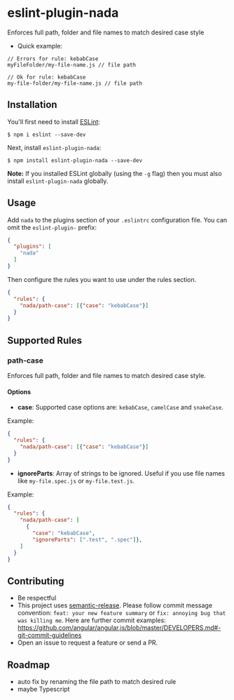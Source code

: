 # eslint-plugin-nada

Enforces full path, folder and file names to match desired case style

* Quick example:
```
// Errors for rule: kebabCase
myFileFolder/my-file-name.js // file path

// Ok for rule: kebabCase
my-file-folder/my-file-name.js // file path

```

## Installation

You'll first need to install [ESLint](http://eslint.org):

```
$ npm i eslint --save-dev
```

Next, install `eslint-plugin-nada`:

```
$ npm install eslint-plugin-nada --save-dev
```

**Note:** If you installed ESLint globally (using the `-g` flag) then you must also install `eslint-plugin-nada` globally.

## Usage

Add `nada` to the plugins section of your `.eslintrc` configuration file. You can omit the `eslint-plugin-` prefix:

```json
{
  "plugins": [
    "nada"
  ]
}
```


Then configure the rules you want to use under the rules section.

```json
{
  "rules": {
    "nada/path-case": [{"case": "kebabCase"}]
  }
}
```


## Supported Rules

### path-case

Enforces full path, folder and file names to match desired case style.

#### Options

* **case**: Supported case options are: `kebabCase`, `camelCase` and `snakeCase`.

Example:
```json
{
  "rules": {
    "nada/path-case": [{"case": "kebabCase"}]
  }
}
```

* **ignoreParts**: Array of strings to be ignored. Useful if you use file names like `my-file.spec.js` or `my-file.test.js`.

Example:
```json
{
  "rules": {
    "nada/path-case": [
      {
        "case": "kebabCase",
        "ignoreParts": [".test", ".spec"]},
    ]
  }
}
```

## Contributing

* Be respectful
* This project uses [semantic-release](https://github.com/semantic-release/semantic-release).
Please follow commit message convention: `feat: your new feature summary` or `fix: annoying bug that was killing me`.
Here are further commit examples: https://github.com/angular/angular.js/blob/master/DEVELOPERS.md#-git-commit-guidelines
* Open an issue to request a feature or send a PR.


## Roadmap

* auto fix by renaming the file path to match desired rule
* maybe Typescript

